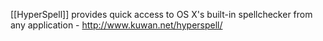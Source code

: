 [[HyperSpell]] provides quick access to OS X's built-in spellchecker from any application - http://www.kuwan.net/hyperspell/